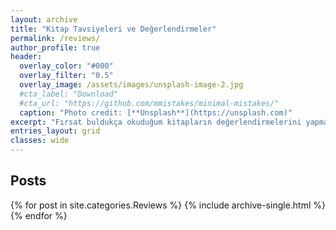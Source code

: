 ```yaml
---
layout: archive
title: "Kitap Tavsiyeleri ve Değerlendirmeler"
permalink: /reviews/
author_profile: true
header:
  overlay_color: "#000"
  overlay_filter: "0.5"
  overlay_image: /assets/images/unsplash-image-2.jpg
  #cta_label: "Download"
  #cta_url: "https://github.com/mmistakes/minimal-mistakes/"
  caption: "Photo credit: [**Unsplash**](https://unsplash.com)"
excerpt: "Fırsat buldukça okuduğum kitapların değerlendirmelerini yapmaya çalışacağım."
entries_layout: grid
classes: wide
---
```


<h2>Posts</h2>
{% for post in site.categories.Reviews %}
  {% include archive-single.html %}
{% endfor %}
